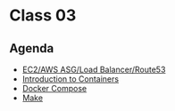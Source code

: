 # Class 03

## Agenda

 - [EC2/AWS ASG/Load Balancer/Route53](/classes/03class/aws/README.md)
 - [Introduction to Containers](/classes/03class/docker/README.md)
 - [Docker Compose](/classes/03class/compose/README.md)
 - [Make](/classes/03class/make/README.md)
